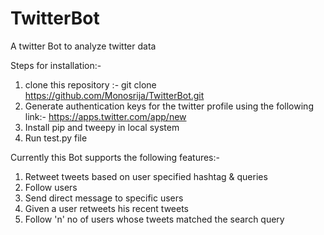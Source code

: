 # TwitterBot
A twitter Bot to analyze twitter data

Steps for installation:-

1. clone this repository :-
git clone https://github.com/Monosrija/TwitterBot.git
2. Generate authentication keys for the twitter profile using the following link:-
 https://apps.twitter.com/app/new
3. Install pip and tweepy in local system
4. Run test.py file


Currently this Bot supports the following features:-
1. Retweet tweets based on user specified hashtag & queries 
2. Follow users 
3. Send direct message to specific users
4. Given a user retweets his recent tweets
5. Follow 'n' no of users whose tweets matched the search query
